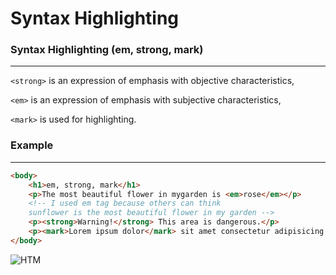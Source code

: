 # Syntax Highlighting

### Syntax Highlighting (em, strong, mark)

<hr>

`<strong>` is an expression of emphasis with objective characteristics,

`<em>` is an expression of emphasis with subjective characteristics,

`<mark>` is used for highlighting.

### Example

<hr>

```html
<body>
    <h1>em, strong, mark</h1>
    <p>The most beautiful flower in mygarden is <em>rose</em></p>
    <!-- I used em tag because others can think 
    sunflower is the most beautiful flower in my garden -->
    <p><strong>Warning!</strong> This area is dangerous.</p>
    <p><mark>Lorem ipsum dolor</mark> sit amet consectetur adipisicing.</p>
</body>
```

<img src="https://i.postimg.cc/rwXgsTS2/em-strong-makr.png" alt="HTM" title="Logo HTML">

